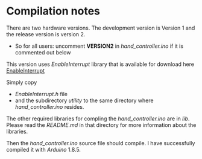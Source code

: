 # Compilation notes

There are two hardware versions. The development version is Version 1
and the release version is version 2.

* So for all users: uncomment **VERSION2** in *hand_controller.ino* if
it is commented out below

This version uses _EnableInterrupt_ library that is available for
download here
[EnableInterrupt](https://github.com/GreyGnome/EnableInterrupt/wiki/Usage)

Simply copy
* _EnableInterrupt.h_ file 
* and the subdirectory _utility_
to the same directory where *hand_controller.ino* resides.

The other required libraries for compling the *hand_controller.ino*
are in _lib_. Please read the _README.md_ in that directory for more
information about the libraries.

Then the *hand_controller.ino* source file should compile. I have
successfully compiled it with _Arduino_ 1.8.5.

